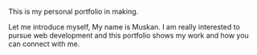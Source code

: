 This is my personal portfolio in making.

Let me introduce myself, My name is Muskan. I am really interested to pursue web development and this portfolio shows my work and how you can connect with me. 